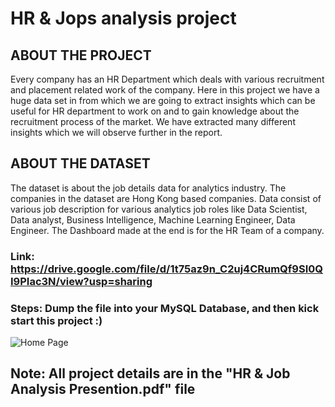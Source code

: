 # HR & Jops analysis project

## ABOUT THE PROJECT
Every company has an HR Department which deals with various recruitment and 
placement related work of the company. Here in this project we have a huge data set 
in from which we are going to extract insights which can be useful for HR department 
to work on and to gain knowledge about the recruitment process of the market. We 
have extracted many different insights which we will observe further in the report.

## ABOUT THE DATASET
The dataset is about the job details data for analytics industry. The companies in the dataset are 
Hong Kong based companies. Data consist of various job description for various analytics job 
roles like Data Scientist, Data analyst, Business Intelligence, Machine Learning Engineer, Data 
Engineer. The Dashboard made at the end is for the HR Team of a company.
### Link: https://drive.google.com/file/d/1t75az9n_C2uj4CRumQf9SI0QI9PIac3N/view?usp=sharing

### Steps: Dump the file into your MySQL Database, and then kick start this project :)
![Home Page](https://user-images.githubusercontent.com/104726222/166163445-277a7bd8-d52d-4925-8352-45b7cfbbf7d8.PNG)


## Note: All project details are in the "HR & Job Analysis Presention.pdf" file
